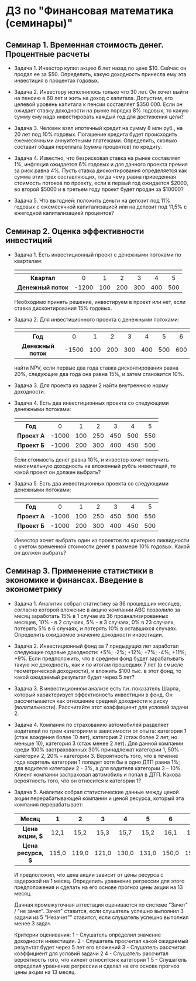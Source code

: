 # ДЗ по "Финансовая математика (семинары)"

## Семинар 1. Временная стоимость денег. Процентные расчеты

- Задача 1. Инвестор купил акцию 6 лет назад по цене $10. Сейчас он продал ее за $50. Определить, какую доходность принесла ему эта инвестиция в процентах годовых.

- Задача 2. Инвестору исполнилось только что 30 лет. Он хочет выйти на пенсию в 60 лет и жить на доход с капитала. Допустим, его целевой уровень капитала к пенсии составляет $350 000. Если он ожидает ставку доходности на рынке порядка 8% годовых, то какую сумму ему надо инвестировать каждый год для достижения цели?

- Задача 3. Человек взял ипотечный кредит на сумму 8 млн руб., на 20 лет под 10% годовых. Погашение кредита будет происходить ежемесячными аннуитетными платежами. Определить, сколько составит общая переплата (сумма процентов) по кредиту.

- Задача 4. Известно, что безрисковая ставка на рынке составляет 1%, инфляция ожидается 6% годовых и для данного проекта премия за риск равна 4%. Пусть ставка дисконтирования определяется как сумма этих трех составляющих, тогда чему равна приведенная стоимость потоков по проекту, если в первый год ожидается $2000, во второй $5000 и в третьем году проект будет продан за $10000?

- Задача 5. Что выгодней: положить деньги на депозит под 11% годовых с ежемесячной капитализацией или на депозит под 11,5% с ежегодной капитализацией процентов?

## Семинар 2. Оценка эффективности инвестиций
- Задача 1. Есть инвестиционный проект с денежными потоками по кварталам:  

    | <!-- -->          | <!-- --> | <!-- --> | <!-- --> | <!-- --> | <!-- --> | <!-- --> | 
    | :---------------: | :------: | :------: | :------: | :------: | :------: | :------: | 
    | **Квартал**       | 0        | 1        | 2        | 3        | 4        | 5        | 
    | **Денежный поток**| -1200    | 100      | 200      | 300      | 400      | 500      | 

    Необходимо принять решение, инвестируем в проект или нет, если ставка дисконтирования 15% годовых.

- Задача 2. Для инвестиционного проекта с денежными потоками:  

    | <!-- -->          | <!-- --> | <!-- --> | <!-- --> | <!-- --> | <!-- --> | <!-- --> | <!-- --> |
    | :---------------: | :------: | :------: | :------: | :------: | :------: | :------: | :------: |
    | **Год**           | 0        | 1        | 2        | 3        | 4        | 5        | 6        |
    | **Денежный поток**| -1500    | 100      | 200      | 300      | 400      | 500      | 600      |

    найти NPV, если первые два года ставка дисконтирования равна 20%, следующие два года она равна 15%, и затем становится 10%.

- Задача 3. Для проекта из задачи 2 найти внутреннюю норму доходности.

- Задача 4. Есть два инвестиционных проекта со следующими денежными потоками: 

    | <!-- -->          | <!-- --> | <!-- --> | <!-- --> | <!-- --> | <!-- --> | <!-- --> | 
    | :---------------: | :------: | :------: | :------: | :------: | :------: | :------: | 
    | **Год**           | 0        | 1        | 2        | 3        | 4        | 5        | 
    | **Проект А**      | -1000    | 100      | 250      | 450      | 500      | 550      |
    | **Проект Б**      | -1000    | 200      | 300      | 400      | 450      | 500      |

    Если стоимость денег равна 10%, и инвестор хочет получить максимальную доходность на вложенный рубль инвестиций, то какой проект он должен выбрать?

- Задача 5. Есть два инвестиционных проекта со следующими денежными потоками:  

    | <!-- -->          | <!-- --> | <!-- --> | <!-- --> | <!-- --> | <!-- --> | <!-- --> | 
    | :---------------: | :------: | :------: | :------: | :------: | :------: | :------: | 
    | **Год**           | 0        | 1        | 2        | 3        | 4        | 5        | 
    | **Проект А**      | -1000    | 100      | 250      | 450      | 500      | 550      |
    | **Проект Б**      | -1000    | 200      | 300      | 400      | 450      | 500      |

    Инвестор хочет выбрать один из проектов по критерию ликвидности с учетом временной стоимости денег в размере 10% годовых. Какой он должен выбрать?


## Семинар 3. Применение статистики в экономике и финансах. Введение в эконометрику
- Задача 1. Аналитик собрал статистику за 36 прошедших месяцев, согласно которой вложение в акцию компании АВС позволило за месяц заработать 15% в 1 случае из 36 проанализированных месяцев, 10% - в 2 случаях, 5% - в 3 случаях, 0% в 23 случаях, потерять 5% в 6 случаях, и потерять 10% в оставшихся случаях. Определить ожидаемое значение доходности инвестиции.

- Задача 2. Инвестиционный фонд за 7 предыдущих лет заработал следующие годовые доходности: +5%; -2%; +12%; +7%; -4%; +11%; +9%. Если предположить, что в среднем фонд будет зарабатывать такую же доходность, как и по итогам прошедших 7 лет (в смысле геометрической доходности), и вложить $100 тыс. в этот фонд, то какой ожидаемый результат будет через 5 лет?

- Задача 3. В инвестиционном анализе есть т.н. показатель Шарпа, который характеризует эффективность инвестиции в фонд. Он рассчитывается как отношение средней доходности к риску (волатильности). Рассчитайте этот коэффициент для условий задачи 2.

- Задача 4. Компания по страхованию автомобилей разделяет водителей по трем категориям в зависимости от опыта: категория 1 (стаж вождения более 10 лет), категория 2 (стаж более 2 лет, но меньше 10), категория 3 (стаж менее 2 лет). Для данной компании среди 100% застрахованных 30% принадлежат категории 1, 50% – категории 2, 20% – категории 3. Вероятность того, что в течение года водитель категории 1 попадет хотя бы в одно ДТП равна 1%; для водителя категории 2 - 3%, а для водителя категории 3 – 10%. Клиент компании застраховал автомобиль и попал в ДТП. Какова вероятность того, что он относится к категории 1?

- Задача 5. Аналитик собрал статистические данные между ценой акции перерабатывающей компании и ценой ресурса, который эта компания перерабатывает:

    | **Месяц**           | 1     | 2     | 3     | 4     | 5     | 6     | 7     | 8     | 9     | 10    | 11    | 12    |
    | :---------------:   | :---: | :---: | :---: | :---: | :---: | :---: | :---: | :---: | :---: | :---: | :---: | :---: |
    | **Цена акции, $**   | 12,1  | 15,2  | 15,3  | 15,7  | 15,2  | 16,1  | 16,5  | 17,1  | 17,2  | 17,0  | 16,8  | 16,9  |
    | **Цена ресурса, $** | 115,0 | 119,0 | 121,0 | 130,0 | 131,0 | 150,0 | 155,0 | 172,0 | 174,0 | 168,0 | 161,0 | 159,0 |


    И предположил, что цена акции зависит от цены ресурса с задержкой на 1 месяц. Определить уравнение регрессии для этого предположения и сделать на его основе прогноз цены акции на 13 месяц.

    Данная промежуточная аттестация оценивается по системе "Зачет" / "не зачет".
    Зачет" ставится, если слушатель успешно выполнил 3 задачи из 5
    "Незачет"" ставится, если слушатель успешно выполнил менее 3 задач

    Критерии оценивания:
    1 - Слушатель определил значение доходности инвестиции.
    2 - Слушатель просчитал какой ожидаемый результат будет через 5 лет его вложений
    3 - Слушатель рассчитал коэффициент для условий задачи 2
    4 - Слушатель рассчитал вероятность того, что килент относится к категории 1
    5 - Слушатель определил уравнение регрессии и сделал на его основе прогноз цены акции на 13 месяц.
